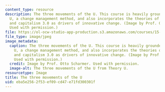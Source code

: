```yaml
---
content_type: resource
description: The three movements of the U. This course is heavily grounded in Theory
  U, a change management method, and also incorporates the theories of presencing
  and capitalism 3.0 as drivers of innovative change. (Image by Prof. Otto Scharmer.
  Used with permission.)
file: https://ol-ocw-studio-app-production.s3.amazonaws.com/courses/15-975-u-lab-leading-profound-innovation-for-a-more-sustainable-world-fall-2010/eba5e2562f53ef09cd47e71fd300301f_15-975f10.jpg
file_type: image/jpeg
image_metadata:
  caption: The three movements of the U. This course is heavily grounded in Theory
    U, a change management method, and also incorporates the theories of presencing
    and capitalism 3.0 as drivers of innovative change. (Image by Prof. Otto Scharmer.
    Used with permission.)
  credit: Image by Prof. Otto Scharmer. Used with permission.
  image-alt: The three movements of the U from Theory U.
resourcetype: Image
title: The three movements of the U
uid: eba5e256-2f53-ef09-cd47-e71fd300301f
---
```

